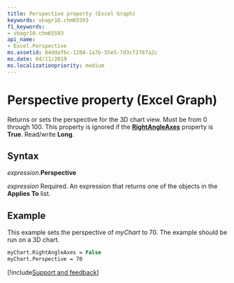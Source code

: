 ```yaml
---
title: Perspective property (Excel Graph)
keywords: vbagr10.chm65593
f1_keywords:
- vbagr10.chm65593
api_name:
- Excel.Perspective
ms.assetid: 84ddaf6c-1204-1a7b-55e5-7d3cf2787a2c
ms.date: 04/11/2019
ms.localizationpriority: medium
---
```



# Perspective property (Excel Graph)

Returns or sets the perspective for the 3D chart view. Must be from 0 through 100. This property is ignored if the **[RightAngleAxes](Excel.RightAngleAxes.md)** property is **True**. Read/write **Long**.

## Syntax

_expression_.**Perspective**

_expression_ Required. An expression that returns one of the objects in the **Applies To** list.

## Example

This example sets the perspective of _myChart_ to 70. The example should be run on a 3D chart.

```vb
myChart.RightAngleAxes = False 
myChart.Perspective = 70
```

[!include[Support and feedback](~/includes/feedback-boilerplate.md)]